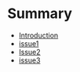 # Summary

* [Introduction](README.md)
* [issue1](Issue/issue1.md)
* [Issue2](issue2/Readme.md)
* [issue3](issue3/Readme.md)

